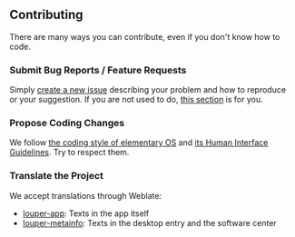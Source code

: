 ## Contributing

There are many ways you can contribute, even if you don't know how to code.

### Submit Bug Reports / Feature Requests

Simply [create a new issue](https://github.com/ryonakano/louper/issues/new) describing your problem and how to reproduce or your suggestion. If you are not used to do, [this section](https://docs.elementary.io/contributor-guide/feedback/reporting-issues) is for you.

### Propose Coding Changes

We follow [the coding style of elementary OS](https://docs.elementary.io/develop/writing-apps/code-style) and [its Human Interface Guidelines](https://docs.elementary.io/hig/). Try to respect them.

### Translate the Project

We accept translations through Weblate:

- [louper-app](https://hosted.weblate.org/projects/rosp/louper-app/): Texts in the app itself
- [louper-metainfo](https://hosted.weblate.org/projects/rosp/louper-metainfo/): Texts in the desktop entry and the software center
